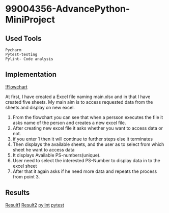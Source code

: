 # 99004356-AdvancePython-MiniProject

## Used Tools
    Pycharm
    Pytest-testing
    Pylint- Code analysis
## Implementation
 [!Flowchart](https://github.com/99004356-NikhilPothu/99004356-advancePython/blob/master/Images/Flowchart.png)

At first, I have created a Excel file naming main.xlsx and in that I have created five sheets.
My main aim is to access requested data from the sheets and display on new excel.
1. From the flowchart you can see that when a persson executes the file it asks name of the person and creates a new excel file.
2. After creating new excel file it asks whether you want to access data or not.
3. if you enter 1 then it will continue to further steps else it terminates
4. Then displays the available sheets, and the user as to select from which sheet he want to access data
5. It displays Available PS-numbers(unique).
6. User need to select the interested PS-Number to display data in to the excel sheet
7. After that it again asks if he need more data and repeats the process from point 3.

## Results
[Result1](https://github.com/99004356-NikhilPothu/99004356-advancePython/blob/master/Images/result1.png)
[Result2](https://github.com/99004356-NikhilPothu/99004356-advancePython/blob/master/Images/Result2.png)
[pylint](https://github.com/99004356-NikhilPothu/99004356-advancePython/blob/master/Images/pylint.png)
[pytest](https://github.com/99004356-NikhilPothu/99004356-advancePython/blob/master/Images/test.png)